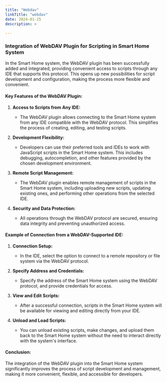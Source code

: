 ```yaml
---
title: "Webdav"
linkTitle: "webdav"
date: 2024-01-25
description: >
  
---
```


### Integration of WebDAV Plugin for Scripting in Smart Home System

In the Smart Home system, the WebDAV plugin has been successfully added and integrated, providing convenient access to
scripts through any IDE that supports this protocol. This opens up new possibilities for script development and
configuration, making the process more flexible and convenient.

#### Key Features of the WebDAV Plugin:

1. **Access to Scripts from Any IDE:**
    - The WebDAV plugin allows connecting to the Smart Home system from any IDE compatible with the WebDAV protocol.
      This simplifies the process of creating, editing, and testing scripts.

2. **Development Flexibility:**
    - Developers can use their preferred tools and IDEs to work with JavaScript scripts in the Smart Home system. This
      includes debugging, autocompletion, and other features provided by the chosen development environment.

3. **Remote Script Management:**
    - The WebDAV plugin enables remote management of scripts in the Smart Home system, including uploading new scripts,
      updating existing ones, and performing other operations from the selected IDE.

4. **Security and Data Protection:**
    - All operations through the WebDAV protocol are secured, ensuring data integrity and preventing unauthorized
      access.

#### Example of Connection from a WebDAV-Supported IDE:

1. **Connection Setup:**
    - In the IDE, select the option to connect to a remote repository or file system via the WebDAV protocol.

2. **Specify Address and Credentials:**
    - Specify the address of the Smart Home system using the WebDAV protocol, and provide credentials for access.

3. **View and Edit Scripts:**
    - After a successful connection, scripts in the Smart Home system will be available for viewing and editing directly
      from your IDE.

4. **Unload and Load Scripts:**
    - You can unload existing scripts, make changes, and upload them back to the Smart Home system without the need to
      interact directly with the system's interface.

#### Conclusion:

The integration of the WebDAV plugin into the Smart Home system significantly improves the process of script development
and management, making it more convenient, flexible, and accessible for developers.

